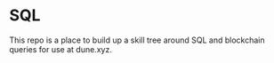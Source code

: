# SQL

This repo is a place to build up a skill tree around SQL and blockchain queries for use at dune.xyz.  
